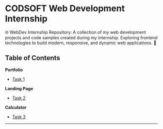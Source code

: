 # CODSOFT Web Development Internship

🌐 WebDev Internship Repository: A collection of my web development projects and code samples created during my internship. Exploring frontend technologies to build modern, responsive, and dynamic web applications. 🚀

## Table of Contents


**Portfolio**

- [Task 1](https://aftabun-portfolio.netlify.app/)

  
**Landing Page**

- [Task 2](https://car-showroom-landing-page.netlify.app/)


**Calculator**

- [Task 3](https://calculator-u-js.netlify.app/)


-------
